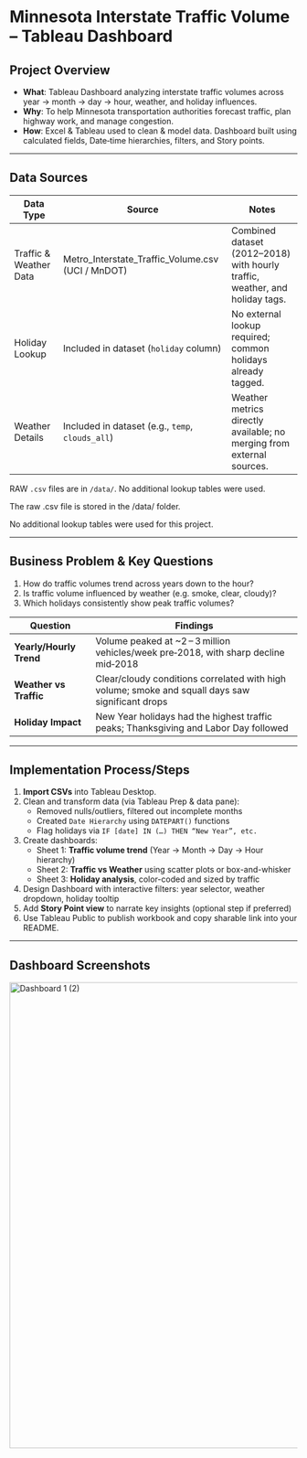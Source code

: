 # Minnesota Interstate Traffic Volume – Tableau Dashboard

## Project Overview

- **What**: Tableau Dashboard analyzing interstate traffic volumes across year → month → day → hour, weather, and holiday influences.  
- **Why**: To help Minnesota transportation authorities forecast traffic, plan highway work, and manage congestion.
- **How**: Excel & Tableau used to clean & model data. Dashboard built using calculated fields, Date‑time hierarchies, filters, and Story points. 

---

## Data Sources

| Data Type              | Source                                             | Notes                                                                 |
|------------------------|----------------------------------------------------|-----------------------------------------------------------------------|
| Traffic & Weather Data | Metro_Interstate_Traffic_Volume.csv (UCI / MnDOT) | Combined dataset (2012–2018) with hourly traffic, weather, and holiday tags. |
| Holiday Lookup         | Included in dataset (`holiday` column)            | No external lookup required; common holidays already tagged.         |
| Weather Details        | Included in dataset (e.g., `temp`, `clouds_all`)  | Weather metrics directly available; no merging from external sources. |

RAW `.csv` files are in `/data/`. No additional lookup tables were used.

The raw .csv file is stored in the /data/ folder.

No additional lookup tables were used for this project.

---

## Business Problem & Key Questions

1. How do traffic volumes trend across years down to the hour?  
2. Is traffic volume influenced by weather (e.g. smoke, clear, cloudy)?  
3. Which holidays consistently show peak traffic volumes?  

| Question | Findings |
|----------|----------|
| **Yearly/Hourly Trend** | Volume peaked at ~2 – 3 million vehicles/week pre‑2018, with sharp decline mid‑2018 |
| **Weather vs Traffic** | Clear/cloudy conditions correlated with high volume; smoke and squall days saw significant drops |
| **Holiday Impact** | New Year holidays had the highest traffic peaks; Thanksgiving and Labor Day followed |

---

## Implementation Process/Steps

1. **Import CSVs** into Tableau Desktop.  
2. Clean and transform data (via Tableau Prep & data pane):
   - Removed nulls/outliers, filtered out incomplete months  
   - Created `Date Hierarchy` using `DATEPART()` functions  
   - Flag holidays via `IF [date] IN (…) THEN “New Year”, etc.`  
3. Create dashboards:
   - Sheet 1: **Traffic volume trend** (Year → Month → Day → Hour hierarchy)  
   - Sheet 2: **Traffic vs Weather** using scatter plots or box-and-whisker  
   - Sheet 3: **Holiday analysis**, color-coded and sized by traffic  
4. Design Dashboard with interactive filters: year selector, weather dropdown, holiday tooltip  
5. Add **Story Point view** to narrate key insights (optional step if preferred)  
6. Use Tableau Public to publish workbook and copy sharable link into your README.

---

## Dashboard Screenshots
<img width="1864" height="815" alt="Dashboard 1 (2)" src="https://github.com/user-attachments/assets/ba511397-b33d-4fe0-83d8-33c3acd277b5" />

